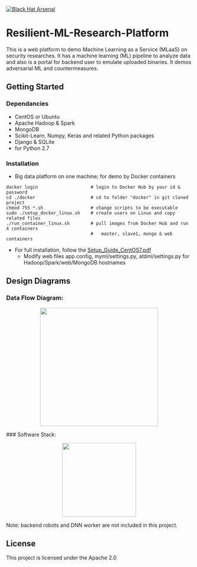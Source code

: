 [![Black Hat Arsenal](https://raw.githubusercontent.com/toolswatch/badges/master/arsenal/usa/2018.svg?sanitize=true)](http://www.toolswatch.org/2018/05/black-hat-arsenal-usa-2018-the-w0w-lineup/)

# Resilient-ML-Research-Platform 

This is a web platform to demo Machine Learning as a Service (MLaaS) on security researches. 
It has a machine learning (ML) pipeline to analyze data and also is a portal for backend user to emulate uploaded binaries.
It demos adversarial ML and countermeasures.

## Getting Started
### Dependancies
* CentOS or Ubuntu
* Apache Hadoop & Spark
* MongoDB
* Scikit-Learn, Numpy, Keras and related Python packages
* Django & SQLite
* for Python 2.7

### Installation
* Big data platform on one machine; for demo by Docker containers
```
docker login                    # login to Docker Hub by your id & password
cd ./docker                     # cd to folder "docker" in git cloned project
chmod 755 *.sh                  # change scripts to be executable
sudo ./setup_docker_linux.sh    # create users on Linux and copy related files
./run_container_linux.sh        # pull images from Docker Hub and run 4 containers
                                #   master, slave1, mongo & web containers
```
* For full installation, follow the [Setup_Guide_CentOS7.pdf](Setup_Guide_CentOS7.pdf) 
  - Modify web files app.config, myml/settings.py, atdml/settings.py for Hadoop/Spark/web/MongoDB hostnames

## Design Diagrams
### Data Flow Diagram:
<p align="center">
<img src="../master/atdml/static/atdml/img/mlaas_arch_gpu.png" height="320">
</p>
### Software Stack:
<p align="center">
<img src="../master/atdml/static/atdml/img/sw_stack.png" height="200">
</p>
Note: backend robots and DNN worker are not included in this project.

## License
This project is licensed under the Apache 2.0 


